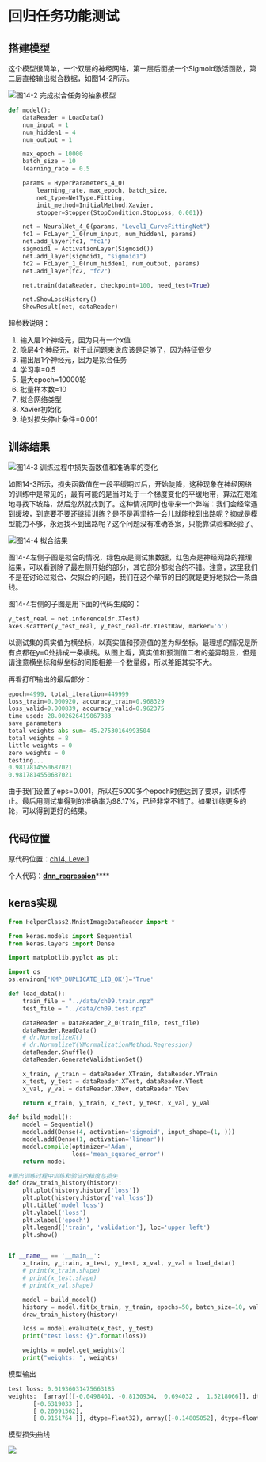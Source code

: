 # 回归任务功能测试

## 搭建模型

这个模型很简单，一个双层的神经网络，第一层后面接一个Sigmoid激活函数，第二层直接输出拟合数据，如图14-2所示。

![&#x56FE;14-2 &#x5B8C;&#x6210;&#x62DF;&#x5408;&#x4EFB;&#x52A1;&#x7684;&#x62BD;&#x8C61;&#x6A21;&#x578B;](../.gitbook/assets/image%20%28313%29.png)

```python
def model():
    dataReader = LoadData()
    num_input = 1
    num_hidden1 = 4
    num_output = 1

    max_epoch = 10000
    batch_size = 10
    learning_rate = 0.5

    params = HyperParameters_4_0(
        learning_rate, max_epoch, batch_size,
        net_type=NetType.Fitting,
        init_method=InitialMethod.Xavier,
        stopper=Stopper(StopCondition.StopLoss, 0.001))

    net = NeuralNet_4_0(params, "Level1_CurveFittingNet")
    fc1 = FcLayer_1_0(num_input, num_hidden1, params)
    net.add_layer(fc1, "fc1")
    sigmoid1 = ActivationLayer(Sigmoid())
    net.add_layer(sigmoid1, "sigmoid1")
    fc2 = FcLayer_1_0(num_hidden1, num_output, params)
    net.add_layer(fc2, "fc2")

    net.train(dataReader, checkpoint=100, need_test=True)

    net.ShowLossHistory()
    ShowResult(net, dataReader)
```

超参数说明：

1. 输入层1个神经元，因为只有一个x值
2. 隐层4个神经元，对于此问题来说应该是足够了，因为特征很少
3. 输出层1个神经元，因为是拟合任务
4. 学习率=0.5
5. 最大epoch=10000轮
6. 批量样本数=10
7. 拟合网络类型
8. Xavier初始化
9. 绝对损失停止条件=0.001

## 训练结果

![&#x56FE;14-3 &#x8BAD;&#x7EC3;&#x8FC7;&#x7A0B;&#x4E2D;&#x635F;&#x5931;&#x51FD;&#x6570;&#x503C;&#x548C;&#x51C6;&#x786E;&#x7387;&#x7684;&#x53D8;&#x5316;](../.gitbook/assets/image%20%28308%29.png)

如图14-3所示，损失函数值在一段平缓期过后，开始陡降，这种现象在神经网络的训练中是常见的，最有可能的是当时处于一个梯度变化的平缓地带，算法在艰难地寻找下坡路，然后忽然就找到了。这种情况同时也带来一个弊端：我们会经常遇到缓坡，到底要不要还继续训练？是不是再坚持一会儿就能找到出路呢？抑或是模型能力不够，永远找不到出路呢？这个问题没有准确答案，只能靠试验和经验了。

![&#x56FE;14-4 &#x62DF;&#x5408;&#x7ED3;&#x679C;](../.gitbook/assets/image%20%28312%29.png)

图14-4左侧子图是拟合的情况，绿色点是测试集数据，红色点是神经网路的推理结果，可以看到除了最左侧开始的部分，其它部分都拟合的不错。注意，这里我们不是在讨论过拟合、欠拟合的问题，我们在这个章节的目的就是更好地拟合一条曲线。

图14-4右侧的子图是用下面的代码生成的：

```python
y_test_real = net.inference(dr.XTest)
axes.scatter(y_test_real, y_test_real-dr.YTestRaw, marker='o')
```

以测试集的真实值为横坐标，以真实值和预测值的差为纵坐标。最理想的情况是所有点都在y=0处排成一条横线。从图上看，真实值和预测值二者的差异明显，但是请注意横坐标和纵坐标的间距相差一个数量级，所以差距其实不大。

再看打印输出的最后部分：

```python
epoch=4999, total_iteration=449999
loss_train=0.000920, accuracy_train=0.968329
loss_valid=0.000839, accuracy_valid=0.962375
time used: 28.002626419067383
save parameters
total weights abs sum= 45.27530164993504
total weights = 8
little weights = 0
zero weights = 0
testing...
0.9817814550687021
0.9817814550687021
```

由于我们设置了eps=0.001，所以在5000多个epoch时便达到了要求，训练停止。最后用测试集得到的准确率为98.17%，已经非常不错了。如果训练更多的轮，可以得到更好的结果。

## 代码位置

原代码位置：[ch14, Level1](https://github.com/microsoft/ai-edu/blob/master/A-%E5%9F%BA%E7%A1%80%E6%95%99%E7%A8%8B/A2-%E7%A5%9E%E7%BB%8F%E7%BD%91%E7%BB%9C%E5%9F%BA%E6%9C%AC%E5%8E%9F%E7%90%86%E7%AE%80%E6%98%8E%E6%95%99%E7%A8%8B/SourceCode/ch14-DnnBasic/Level1_ch09.py)

个人代码：[**dnn\_regression**](https://github.com/Knowledge-Precipitation-Tribe/Neural-network/blob/master/DNN/dnn_regression.py)\*\*\*\*

## keras实现

```python
from HelperClass2.MnistImageDataReader import *

from keras.models import Sequential
from keras.layers import Dense

import matplotlib.pyplot as plt

import os
os.environ['KMP_DUPLICATE_LIB_OK']='True'

def load_data():
    train_file = "../data/ch09.train.npz"
    test_file = "../data/ch09.test.npz"

    dataReader = DataReader_2_0(train_file, test_file)
    dataReader.ReadData()
    # dr.NormalizeX()
    # dr.NormalizeY(YNormalizationMethod.Regression)
    dataReader.Shuffle()
    dataReader.GenerateValidationSet()

    x_train, y_train = dataReader.XTrain, dataReader.YTrain
    x_test, y_test = dataReader.XTest, dataReader.YTest
    x_val, y_val = dataReader.XDev, dataReader.YDev

    return x_train, y_train, x_test, y_test, x_val, y_val

def build_model():
    model = Sequential()
    model.add(Dense(4, activation='sigmoid', input_shape=(1, )))
    model.add(Dense(1, activation='linear'))
    model.compile(optimizer='Adam',
                  loss='mean_squared_error')
    return model

#画出训练过程中训练和验证的精度与损失
def draw_train_history(history):
    plt.plot(history.history['loss'])
    plt.plot(history.history['val_loss'])
    plt.title('model loss')
    plt.ylabel('loss')
    plt.xlabel('epoch')
    plt.legend(['train', 'validation'], loc='upper left')
    plt.show()


if __name__ == '__main__':
    x_train, y_train, x_test, y_test, x_val, y_val = load_data()
    # print(x_train.shape)
    # print(x_test.shape)
    # print(x_val.shape)

    model = build_model()
    history = model.fit(x_train, y_train, epochs=50, batch_size=10, validation_data=(x_val, y_val))
    draw_train_history(history)

    loss = model.evaluate(x_test, y_test)
    print("test loss: {}".format(loss))

    weights = model.get_weights()
    print("weights: ", weights)
```

模型输出

```python
test loss: 0.01936031475663185
weights:  [array([[-0.0498461, -0.8130934,  0.694032 ,  1.5218066]], dtype=float32), array([ 0.23504476,  0.23763067, -0.1935111 , -0.6370921 ], dtype=float32), array([[-0.5563479 ],
       [-0.6319033 ],
       [ 0.20091562],
       [ 0.9161764 ]], dtype=float32), array([-0.14805052], dtype=float32)]
```

模型损失曲线

![](../.gitbook/assets/image%20%28309%29.png)

